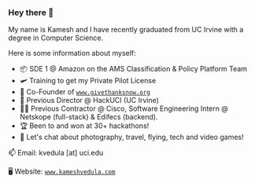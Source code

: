 ### Hey there 👋

<!--
**kvedula/kvedula** is a ✨ _special_ ✨ repository because its `README.md` (this file) appears on your GitHub profile.

Here are some ideas to get you started:
-->
My name is Kamesh and I have recently graduated from UC Irvine with a degree in Computer Science.

Here is some information about myself:

- 📦 SDE 1 @ Amazon on the AMS Classification & Policy Platform Team
- 🛩 Training to get my Private Pilot License
- 🎁 Co-Founder of [`www.givethanksnow.org`](https://www.givethanksnow.org/)
- 🐜 Previous Director @ HackUCI (UC Irvine)
- 👨‍💻 Previous Contractor @ Cisco, Software Engineering Intern @ Netskope (full-stack) & Edifecs (backend).
- 🏆 Been to and won at 30+ hackathons!
- 💬 Let's chat about photography, travel, flying, tech and video games!


📫 Email: kvedula [at] uci.edu

🖥 Website: [`www.kameshvedula.com`](https://www.kameshvedula.com/)

